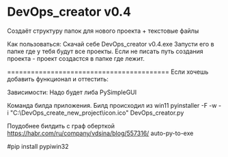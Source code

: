 # DevOps_creator v0.4
Cоздаёт структуру папок для нового проекта + текстовые файлы



Как пользоваться:
Cкачай себе DevOps_creator v0.4.exe
Запусти его в папке где у тебя будут все проекты. Если не писать путь создания проекта - проект создастся в папке где лежит.


=========================================
Если хочешь добавить функционал и оттестить:

Зависимости:
Надо будет либа PySimpleGUI

Команда билда приложения. Билд происходил из win11
pyinstaller -F -w -i "C:\DevOps_create_new_project\icon.ico" DevOps_creator.py

Поудобнее билдить с граф оберткой https://habr.com/ru/company/vdsina/blog/557316/
auto-py-to-exe

#pip install pypiwin32